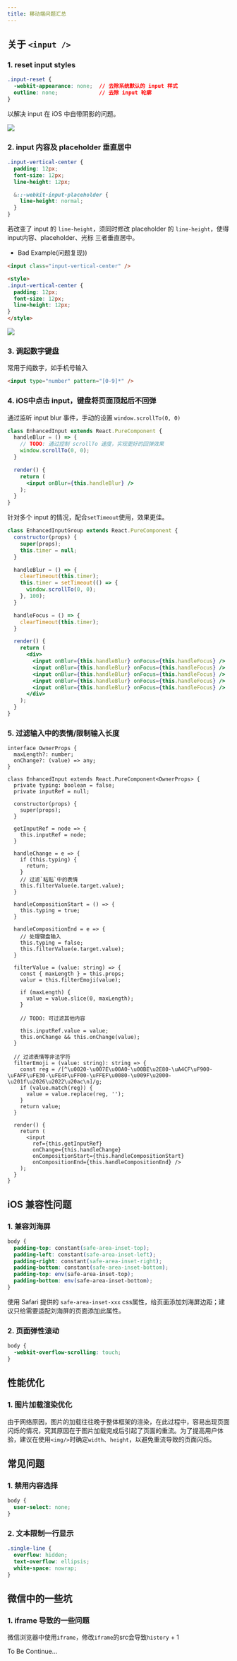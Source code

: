 ```yaml
---
title: 移动端问题汇总
---
```


## 关于 `<input />`

### 1. reset input styles

```css
.input-reset {
  -webkit-appearance: none;  // 去除系统默认的 input 样式
  outline: none;             // 去除 input 轮廓
}
```

<!-- more -->

以解决 input 在 iOS 中自带阴影的问题。

![](/images/WX20190906-130809.png)

### 2. input 内容及 placeholder 垂直居中

```css
.input-vertical-center {
  padding: 12px;
  font-size: 12px;
  line-height: 12px;

  &::-webkit-input-placeholder {
    line-height: normal;
  }
}
```

若改变了 input 的 `line-height`，须同时修改 placeholder 的 `line-height`，使得 input内容、placeholder、光标 三者垂直居中。

- Bad Example(问题复现))

```html
<input class="input-vertical-center" />

<style>
.input-vertical-center {
  padding: 12px;
  font-size: 12px;
  line-height: 12px;
}
</style>
```

![](/images/WX20190906-130809.png)

### 3. 调起数字键盘

常用于纯数字，如手机号输入

```html
<input type="number" pattern="[0-9]*" />
```

### 4. iOS中点击 input，键盘将页面顶起后不回弹

通过监听 input blur 事件，手动的设置 `window.scrollTo(0, 0)`

```jsx
class EnhancedInput extends React.PureComponent {
  handleBlur = () => {
    // TODO: 通过控制 scrollTo 速度，实现更好的回弹效果
    window.scrollTo(0, 0);
  }

  render() {
    return (
      <input onBlur={this.handleBlur} />
    );
  }
}
```

针对多个 input 的情况，配合`setTimeout`使用，效果更佳。

```jsx
class EnhancedInputGroup extends React.PureComponent {
  constructor(props) {
    super(props);
    this.timer = null;
  }

  handleBlur = () => {
    clearTimeout(this.timer);
    this.timer = setTimeout(() => {
      window.scrollTo(0, 0);
    }, 100);
  }

  handleFocus = () => {
    clearTimeout(this.timer);
  }

  render() {
    return (
      <div>
        <input onBlur={this.handleBlur} onFocus={this.handleFocus} />
        <input onBlur={this.handleBlur} onFocus={this.handleFocus} />
        <input onBlur={this.handleBlur} onFocus={this.handleFocus} />
        <input onBlur={this.handleBlur} onFocus={this.handleFocus} />
        <input onBlur={this.handleBlur} onFocus={this.handleFocus} />
      </div>
    );
  }
}
```

### 5. 过滤输入中的表情/限制输入长度

```tsx
interface OwnerProps {
  maxLength?: number;
  onChange?: (value) => any;
}

class EnhancedInput extends React.PureComponent<OwnerProps> {
  private typing: boolean = false;
  private inputRef = null;

  constructor(props) {
    super(props);
  }

  getInputRef = node => {
    this.inputRef = node;
  }

  handleChange = e => {
    if (this.typing) {
      return;
    }
    // 过滤`粘贴`中的表情
    this.filterValue(e.target.value);
  }

  handleCompositionStart = () => {
    this.typing = true;
  }

  handleCompositionEnd = e => {
    // 处理键盘输入
    this.typing = false;
    this.filterValue(e.target.value);
  }

  filterValue = (value: string) => {
    const { maxLength } = this.props;
    valur = this.filterEmoji(value);

    if (maxLength) {
      value = value.slice(0, maxLength);
    }

    // TODO: 可过滤其他内容

    this.inputRef.value = value;
    this.onChange && this.onChange(value);
  }

  // 过滤表情等非法字符
  filterEmoji = (value: string): string => {
    const reg = /[^\u0020-\u007E\u00A0-\u00BE\u2E80-\uA4CF\uF900-\uFAFF\uFE30-\uFE4F\uFF00-\uFFEF\u0080-\u009F\u2000-\u201f\u2026\u2022\u20ac\n]/g;
    if (value.match(reg)) {
      value = value.replace(reg, '');
    }
    return value;
  }

  render() {
    return (
      <input
        ref={this.getInputRef}
        onChange={this.handleChange}
        onCompositionStart={this.handleCompositionStart}
        onCompositionEnd={this.handleCompositionEnd} />
    );
  }
}
```

## iOS 兼容性问题

### 1. 兼容刘海屏

```css
body {
  padding-top: constant(safe-area-inset-top);
  padding-left: constant(safe-area-inset-left);
  padding-right: constant(safe-area-inset-right);
  padding-bottom: constant(safe-area-inset-bottom);
  padding-top: env(safe-area-inset-top);
  padding-bottom: env(safe-area-inset-bottom);
}
```

使用 Safari 提供的 `safe-area-inset-xxx` css属性，给页面添加刘海屏边距；建议只给需要适配刘海屏的页面添加此属性。

### 2. 页面弹性滚动

```css
body {
  -webkit-overflow-scrolling: touch;
}
```

## 性能优化

### 1. 图片加载渲染优化

由于网络原因，图片的加载往往晚于整体框架的渲染，在此过程中，容易出现页面闪烁的情况，究其原因在于图片加载完成后引起了页面的重流。为了提高用户体验，建议在使用`<img/>`时确定`width`、`height`，以避免重流导致的页面闪烁。

## 常见问题

### 1. 禁用内容选择

```css
body {
  user-select: none;
}
```

### 2. 文本限制一行显示

```css
.single-line {
  overflow: hidden;
  text-overflow: ellipsis;
  white-space: nowrap;
}
```

## 微信中的一些坑

### 1. iframe 导致的一些问题

微信浏览器中使用`iframe`，修改`iframe`的src会导致`history` + 1

To Be Continue...